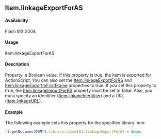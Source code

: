 ## Item.linkageExportForAS

#### Availability

Flash MX 2004.

#### Usage

item.linkageExportForAS

#### Description

Property; a Boolean value. If this property is true, the item is exported for ActionScript. You can also set the
[Item.linkageExportForRS](../Item_object/Item8.md) and [Item.linkageExportInFirstFrame](../Item_object/Item9.md) properties to true.
If you set this property to true, the [Item.linkageImportForRS](../Item_object/Item11.md) property must be set to false. Also, you must specify an identifier ([Item.linkageIdentifier](../Item_object/Item10.md)) and a URL ([Item.linkageURL](../Item_object/Item12.md)).

#### Example

The following example sets this property for the specified library item:

```javascript
fl.getDocumentDOM().library.items[0].linkageExportForAS = true;
```
